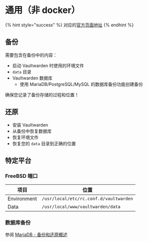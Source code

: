 # 通用（非 docker）

{% hint style="success" %}
对应的[官方页面地址](https://github.com/dani-garcia/vaultwarden/wiki/General-\(not-docker\))
{% endhint %}

## 备份 <a href="#backup" id="backup"></a>

需要包含在备份中的内容：

* 启动 Vaultwarden 时使用的环境文件
* `data` 目录
* Vaultwarden 数据库
  * 使用 MariaDB/PostgreSQL/MySQL 的数据库备份功能创建备份

确保您记录了备份存储的过程和位置！

## 还原 <a href="#restore" id="restore"></a>

* 安装 Vaultwarden
* 从备份中恢复数据库
* 恢复环境文件
* 恢复您的 `data` 目录到正确的位置

## 特定平台 <a href="#platform-specific" id="platform-specific"></a>

### FreeBSD 端口 <a href="#freebsd-port" id="freebsd-port"></a>

| 项目          | 位置                                     |
| ----------- | -------------------------------------- |
| Environment | `/usr/local/etc/rc.conf.d/vaultwarden` |
| Data        | `/usr/local/www/vaultwarden/data`      |

### 数据库备份 <a href="#database-backups" id="database-backups"></a>

参阅 [MariaDB - 备份和还原概述](https://mariadb.com/kb/en/backup-and-restore-overview/)

